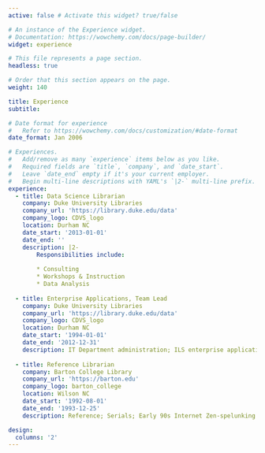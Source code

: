 ```yaml
---
active: false # Activate this widget? true/false

# An instance of the Experience widget.
# Documentation: https://wowchemy.com/docs/page-builder/
widget: experience

# This file represents a page section.
headless: true

# Order that this section appears on the page.
weight: 140

title: Experience
subtitle:

# Date format for experience
#   Refer to https://wowchemy.com/docs/customization/#date-format
date_format: Jan 2006

# Experiences.
#   Add/remove as many `experience` items below as you like.
#   Required fields are `title`, `company`, and `date_start`.
#   Leave `date_end` empty if it's your current employer.
#   Begin multi-line descriptions with YAML's `|2-` multi-line prefix.
experience:
  - title: Data Science Librarian
    company: Duke University Libraries
    company_url: 'https://library.duke.edu/data'
    company_logo: CDVS_logo
    location: Durham NC
    date_start: '2013-01-01'
    date_end: ''
    description: |2-
        Responsibilities include:
        
        * Consulting
        * Workshops & Instruction
        * Data Analysis
        
  - title: Enterprise Applications, Team Lead
    company: Duke University Libraries
    company_url: 'https://library.duke.edu/data'
    company_logo: CDVS_logo
    location: Durham NC
    date_start: '1994-01-01'
    date_end: '2012-12-31'
    description: IT Department administration; ILS enterprise application mgt; Kuali OLE; Web team mgt; Web development; Gopher (protocol) site development (~ 1995); Reference librarian in the extinct _Public Documents and Maps_ Department 
    
  - title: Reference Librarian
    company: Barton College Library
    company_url: 'https://barton.edu'
    company_logo: barton_college
    location: Wilson NC
    date_start: '1992-08-01'
    date_end: '1993-12-25'
    description: Reference; Serials; Early 90s Internet Zen-spelunking

design:
  columns: '2'
---
```


